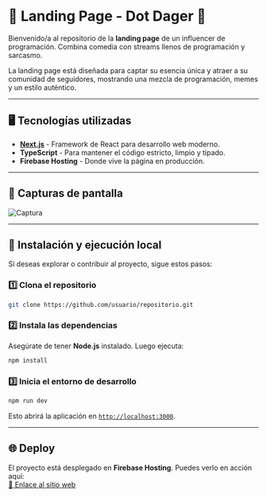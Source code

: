 # 🚀 **Landing Page - Dot Dager** 🎤

Bienvenido/a al repositorio de la **landing page** de un influencer de programación. Combina comedia con streams llenos de programación y sarcasmo.

La landing page está diseñada para captar su esencia única y atraer a su comunidad de seguidores, mostrando una mezcla de programación, memes y un estilo auténtico.

---

## 🖥️ **Tecnologías utilizadas**

- **[Next.js](https://nextjs.org/)** - Framework de React para desarrollo web moderno.
- **TypeScript** - Para mantener el código estricto, limpio y tipado.
- **Firebase Hosting** - Donde vive la página en producción.

---

## 📸 **Capturas de pantalla**

![Captura](https://github.com/user-attachments/assets/f976f984-3b5a-408c-a285-7b24db4f65bd)

---

## 🚧 **Instalación y ejecución local**

Si deseas explorar o contribuir al proyecto, sigue estos pasos:

### 1️⃣ Clona el repositorio
```bash
git clone https://github.com/usuario/repositorio.git
```

### 2️⃣ Instala las dependencias
Asegúrate de tener **Node.js** instalado. Luego ejecuta:
```bash
npm install
```

### 3️⃣ Inicia el entorno de desarrollo
```bash
npm run dev
```

Esto abrirá la aplicación en [`http://localhost:3000`](http://localhost:3000).

---

## 🌐 **Deploy**

El proyecto está desplegado en **Firebase Hosting**. Puedes verlo en acción aquí:  
[🔗 Enlace al sitio web](https://dagerproyect.web.app/)
